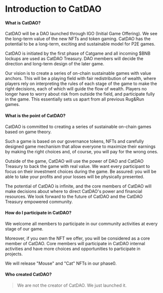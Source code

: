 # Introduction to CatDAO

#### What is CatDAO?&#x20;

CatDAO will be a DAO launched through IGO (Initial Game Offering). We see the long-term value of the new NFTs and token gaming. CatDAO has the potential to be a long-term, exciting and sustainable model for P2E games.

CatDAO is initiated by the first phase of Catgame and all incoming $BNB lockups are used as CatDAO Treasury. DAO members will decide the direction and long-term design of the later game.

Our vision is to create a series of on-chain sustainable games with value anchors. This will be a playing field with fair redistribution of wealth, where players rely on interpreting the rules of each stage of the game to make the right decisions, each of which will guide the flow of wealth. Players no longer have to worry about risk from outside the field, and participate fully in the game. This essentially sets us apart from all previous Rug\&Run games.

#### What is the point of CatDAO?&#x20;

CatDAO is committed to creating a series of sustainable on-chain games based on game theory.

Such a game is based on our governance tokens, NFTs and carefully designed game mechanism that allow everyone to maximize their earnings by making the right choices and, of course, you will pay for the wrong ones.

Outside of the game, CatDAO will use the power of DAO and CatDAO Treasury to back the game with real value. We want every participant to focus on their investment choices during the game. Be assured: you will be able to take your profits and your losses will be physically presented.

The potential of CatDAO is infinite, and the core members of CatDAO will make decisions about where to direct CatDAO's power and financial resources. We look forward to the future of CatDAO and the CatDAO Treasury empowered community.

#### How do I participate in CatDAO?&#x20;

We welcome all members to participate in our community activities at every stage of our game.

Moreover, if you own the NFT we offer, you will be considered as a core member of CatDAO. Core members will participate in CatDAO internal activities and have more choices and opportunities to participate in projects.

We will release "Mouse" and "Cat" NFTs in our phase0.

#### Who created CatDAO?

> We are not the creator of CatDAO. We just launched it.
